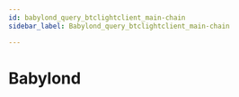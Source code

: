 ```yaml
---
id: babylond_query_btclightclient_main-chain
sidebar_label: Babylond_query_btclightclient_main-chain

---
```


# Babylond